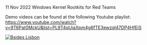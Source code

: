11 Nov 2022
Windows Kernel Rootkits for Red Teams

Demo videos can be found at the following Youtube playlist: https://www.youtube.com/watch?v=9T6Pat0MckU&list=PL9T4qUiaXpm4g6fTE3ewzql47DP4HfEjS

[![Bsides Lisbon](https://andrelima.info/files/20221111_bsides_lisbon.jpg)](https://twitter.com/morisson/status/1591036647382355968)
